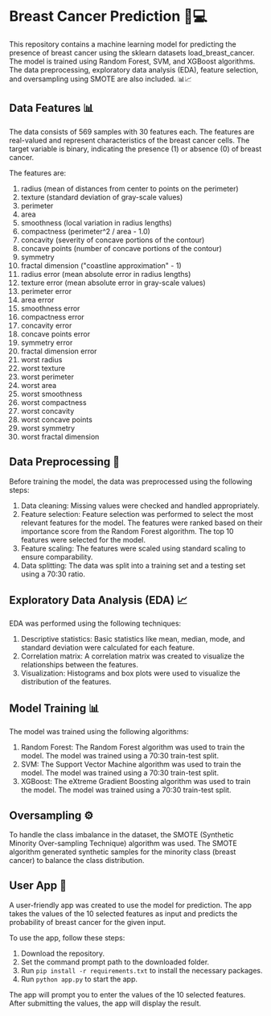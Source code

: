 # Breast Cancer Prediction 🔬💻

This repository contains a machine learning model for predicting the presence of breast cancer using the sklearn datasets load_breast_cancer. The model is trained using Random Forest, SVM, and XGBoost algorithms. The data preprocessing, exploratory data analysis (EDA), feature selection, and oversampling using SMOTE are also included. 📊📈

## Data Features 📊

The data consists of 569 samples with 30 features each. The features are real-valued and represent characteristics of the breast cancer cells. The target variable is binary, indicating the presence (1) or absence (0) of breast cancer.

The features are:

1. radius (mean of distances from center to points on the perimeter)
2. texture (standard deviation of gray-scale values)
3. perimeter
4. area
5. smoothness (local variation in radius lengths)
6. compactness (perimeter^2 / area - 1.0)
7. concavity (severity of concave portions of the contour)
8. concave points (number of concave portions of the contour)
9. symmetry
10. fractal dimension ("coastline approximation" - 1)
11. radius error (mean absolute error in radius lengths)
12. texture error (mean absolute error in gray-scale values)
13. perimeter error
14. area error
15. smoothness error
16. compactness error
17. concavity error
18. concave points error
19. symmetry error
20. fractal dimension error
21. worst radius
22. worst texture
23. worst perimeter
24. worst area
25. worst smoothness
26. worst compactness
27. worst concavity
28. worst concave points
29. worst symmetry
30. worst fractal dimension

## Data Preprocessing 🧪

Before training the model, the data was preprocessed using the following steps:

1. Data cleaning: Missing values were checked and handled appropriately.
2. Feature selection: Feature selection was performed to select the most relevant features for the model. The features were ranked based on their importance score from the Random Forest algorithm. The top 10 features were selected for the model.
3. Feature scaling: The features were scaled using standard scaling to ensure comparability.
4. Data splitting: The data was split into a training set and a testing set using a 70:30 ratio.

## Exploratory Data Analysis (EDA) 📈

EDA was performed using the following techniques:

1. Descriptive statistics: Basic statistics like mean, median, mode, and standard deviation were calculated for each feature.
2. Correlation matrix: A correlation matrix was created to visualize the relationships between the features.
3. Visualization: Histograms and box plots were used to visualize the distribution of the features.

## Model Training 📊

The model was trained using the following algorithms:

1. Random Forest: The Random Forest algorithm was used to train the model. The model was trained using a 70:30 train-test split.
2. SVM: The Support Vector Machine algorithm was used to train the model. The model was trained using a 70:30 train-test split.
3. XGBoost: The eXtreme Gradient Boosting algorithm was used to train the model. The model was trained using a 70:30 train-test split.

## Oversampling ⚙️

To handle the class imbalance in the dataset, the SMOTE (Synthetic Minority Over-sampling Technique) algorithm was used. The SMOTE algorithm generated synthetic samples for the minority class (breast cancer) to balance the class distribution.

## User App 📱

A user-friendly app was created to use the model for prediction. The app takes the values of the 10 selected features as input and predicts the probability of breast cancer for the given input.

To use the app, follow these steps:

1. Download the repository.
2. Set the command prompt path to the downloaded folder.
3. Run `pip install -r requirements.txt` to install the necessary packages.
4. Run `python app.py` to start the app.

The app will prompt you to enter the values of the 10 selected features. After submitting the values, the app will display the result.

